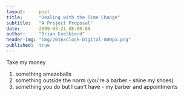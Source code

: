 ```yaml
---
layout:     post
title:      "Dealing with the Time Change"
subtitle:   "A Project Proposal"
date:       2099-03-21 08:00:00
author:     "Brian Exelbierd"
header-img: "img/2016/Clock-Digital-800px.png"
published:  true
---
```


Take my money

1. something amazeballs
2. something outside the norm (you're a barber - shine my shoes)
3. something you do but I can't have - my barber and appointments
